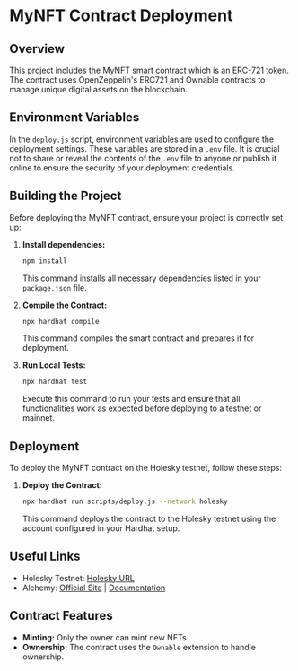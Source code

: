 
# MyNFT Contract Deployment

## Overview

This project includes the MyNFT smart contract which is an ERC-721 token. The contract uses OpenZeppelin's ERC721 and Ownable contracts to manage unique digital assets on the blockchain.

## Environment Variables

In the `deploy.js` script, environment variables are used to configure the deployment settings. These variables are stored in a `.env` file. It is crucial not to share or reveal the contents of the `.env` file to anyone or publish it online to ensure the security of your deployment credentials.

## Building the Project

Before deploying the MyNFT contract, ensure your project is correctly set up:

1. **Install dependencies:**

   ```bash
   npm install
   ```

   This command installs all necessary dependencies listed in your `package.json` file.

2. **Compile the Contract:**

   ```bash
   npx hardhat compile
   ```

   This command compiles the smart contract and prepares it for deployment.

3. **Run Local Tests:**

   ```bash
   npx hardhat test
   ```

   Execute this command to run your tests and ensure that all functionalities work as expected before deploying to a testnet or mainnet.

## Deployment

To deploy the MyNFT contract on the Holesky testnet, follow these steps:

1. **Deploy the Contract:**

   ```bash
   npx hardhat run scripts/deploy.js --network holesky
   ```

   This command deploys the contract to the Holesky testnet using the account configured in your Hardhat setup.

## Useful Links

- Holesky Testnet: [Holesky URL](https://holesky.beaconcha.in/)
- Alchemy: [Official Site](https://www.alchemy.com/) | [Documentation](https://docs.alchemy.com/alchemy/)

## Contract Features

- **Minting:** Only the owner can mint new NFTs.
- **Ownership:** The contract uses the `Ownable` extension to handle ownership.
